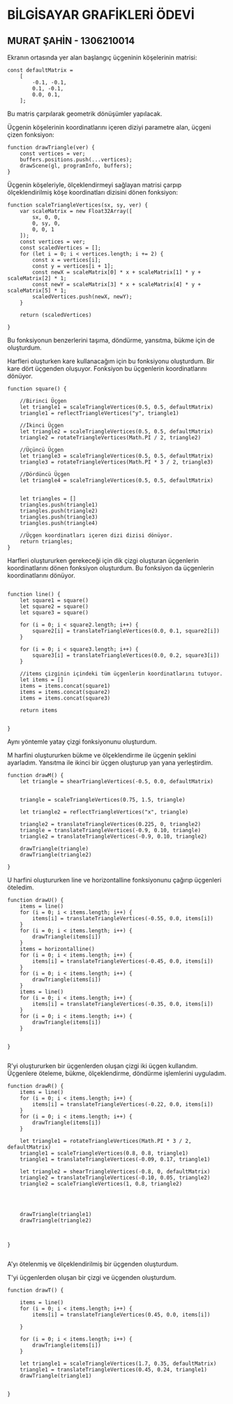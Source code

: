 # BİLGİSAYAR GRAFİKLERİ ÖDEVİ

## MURAT ŞAHİN - 1306210014

Ekranın ortasında yer alan başlangıç üçgeninin köşelerinin matrisi:
```
const defaultMatrix =
    [
        -0.1, -0.1,
        0.1, -0.1,
        0.0, 0.1,
    ];
```
Bu matris çarpılarak geometrik dönüşümler yapılacak.

Üçgenin köşelerinin koordinatlarını içeren diziyi parametre alan, üçgeni çizen fonksiyon:

```
function drawTriangle(ver) {
    const vertices = ver;
    buffers.positions.push(...vertices);
    drawScene(gl, programInfo, buffers);
}

```

Üçgenin köşeleriyle, ölçeklendirmeyi sağlayan matrisi çarpıp ölçeklendirilmiş köşe koordinatları dizisini dönen fonksiyon:
```
function scaleTriangleVertices(sx, sy, ver) {
    var scaleMatrix = new Float32Array([
        sx, 0, 0,
        0, sy, 0,
        0, 0, 1
    ]);
    const vertices = ver;
    const scaledVertices = [];
    for (let i = 0; i < vertices.length; i += 2) {
        const x = vertices[i];
        const y = vertices[i + 1];
        const newX = scaleMatrix[0] * x + scaleMatrix[1] * y + scaleMatrix[2] * 1;
        const newY = scaleMatrix[3] * x + scaleMatrix[4] * y + scaleMatrix[5] * 1;
        scaledVertices.push(newX, newY);
    }

    return (scaledVertices)

}

```
Bu fonksiyonun benzerlerini taşıma, döndürme, yansıtma, bükme için de oluşturdum. 


Harfleri oluşturken kare kullanacağım için bu fonksiyonu oluşturdum.
Bir kare dört üçgenden oluşuyor. Fonksiyon bu üçgenlerin koordinatlarını dönüyor.
```
function square() {

    //Birinci Üçgen
    let triangle1 = scaleTriangleVertices(0.5, 0.5, defaultMatrix)
    triangle1 = reflectTriangleVertices("y", triangle1)

    //İkinci Üçgen
    let triangle2 = scaleTriangleVertices(0.5, 0.5, defaultMatrix)
    triangle2 = rotateTriangleVertices(Math.PI / 2, triangle2)

    //Üçüncü Üçgen
    let triangle3 = scaleTriangleVertices(0.5, 0.5, defaultMatrix)
    triangle3 = rotateTriangleVertices(Math.PI * 3 / 2, triangle3)

    //Dördüncü Üçgen
    let triangle4 = scaleTriangleVertices(0.5, 0.5, defaultMatrix)

    
    let triangles = []
    triangles.push(triangle1)
    triangles.push(triangle2)
    triangles.push(triangle3)
    triangles.push(triangle4)

    //Üçgen koordinatları içeren dizi dizisi dönüyor.
    return triangles;
}
```

Harfleri oluştururken gerekeceği için dik çizgi oluşturan üçgenlerin koordinatlarını dönen fonksiyon oluşturdum. 
Bu fonksiyon da üçgenlerin koordinatlarını dönüyor.

```

function line() {
    let square1 = square()
    let square2 = square()
    let square3 = square()

    for (i = 0; i < square2.length; i++) {
        square2[i] = translateTriangleVertices(0.0, 0.1, square2[i])
    }

    for (i = 0; i < square3.length; i++) {
        square3[i] = translateTriangleVertices(0.0, 0.2, square3[i])
    }

    //items çizginin içindeki tüm üçgenlerin koordinatlarını tutuyor.
    let items = []
    items = items.concat(square1)
    items = items.concat(square2)
    items = items.concat(square3)

    return items


}

```
Aynı yöntemle yatay çizgi fonksiyonunu oluşturdum.



M harfini oluştururken bükme ve ölçeklendirme ile üçgenin şeklini ayarladım. Yansıtma ile ikinci bir üçgen oluşturup yan yana yerleştirdim.
```
function drawM() {
    let triangle = shearTriangleVertices(-0.5, 0.0, defaultMatrix)


    triangle = scaleTriangleVertices(0.75, 1.5, triangle)

    let triangle2 = reflectTriangleVertices("x", triangle)

    triangle2 = translateTriangleVertices(0.225, 0, triangle2)
    triangle = translateTriangleVertices(-0.9, 0.10, triangle)
    triangle2 = translateTriangleVertices(-0.9, 0.10, triangle2)

    drawTriangle(triangle)
    drawTriangle(triangle2)

}
```

U harfini oluştururken line ve horizontalline fonksiyonunu çağırıp üçgenleri öteledim.

```
function drawU() {
    items = line()
    for (i = 0; i < items.length; i++) {
        items[i] = translateTriangleVertices(-0.55, 0.0, items[i])
    }
    for (i = 0; i < items.length; i++) {
        drawTriangle(items[i])
    }
    items = horizontalline()
    for (i = 0; i < items.length; i++) {
        items[i] = translateTriangleVertices(-0.45, 0.0, items[i])
    }
    for (i = 0; i < items.length; i++) {
        drawTriangle(items[i])
    }
    items = line()
    for (i = 0; i < items.length; i++) {
        items[i] = translateTriangleVertices(-0.35, 0.0, items[i])
    }
    for (i = 0; i < items.length; i++) {
        drawTriangle(items[i])
    }


}


```

R'yi oluştururken bir üçgenlerden oluşan çizgi iki üçgen kullandım. Üçgenlere öteleme, bükme, ölçeklendirme, döndürme işlemlerini uyguladım.

```
function drawR() {
    items = line()
    for (i = 0; i < items.length; i++) {
        items[i] = translateTriangleVertices(-0.22, 0.0, items[i])
    }
    for (i = 0; i < items.length; i++) {
        drawTriangle(items[i])
    }

    let triangle1 = rotateTriangleVertices(Math.PI * 3 / 2, defaultMatrix)
    triangle1 = scaleTriangleVertices(0.8, 0.8, triangle1)
    triangle1 = translateTriangleVertices(-0.09, 0.17, triangle1)

    let triangle2 = shearTriangleVertices(-0.8, 0, defaultMatrix)
    triangle2 = translateTriangleVertices(-0.10, 0.05, triangle2)
    triangle2 = scaleTriangleVertices(1, 0.8, triangle2)




    drawTriangle(triangle1)
    drawTriangle(triangle2)



}


```

A'yı ötelenmiş ve ölçeklendirilmiş bir üçgenden oluşturdum.

T'yi üçgenlerden oluşan bir çizgi ve üçgenden oluşturdum.

```
function drawT() {

    items = line()
    for (i = 0; i < items.length; i++) {
        items[i] = translateTriangleVertices(0.45, 0.0, items[i])

    }

    for (i = 0; i < items.length; i++) {
        drawTriangle(items[i])
    }

    let triangle1 = scaleTriangleVertices(1.7, 0.35, defaultMatrix)
    triangle1 = translateTriangleVertices(0.45, 0.24, triangle1)
    drawTriangle(triangle1)


}
```


